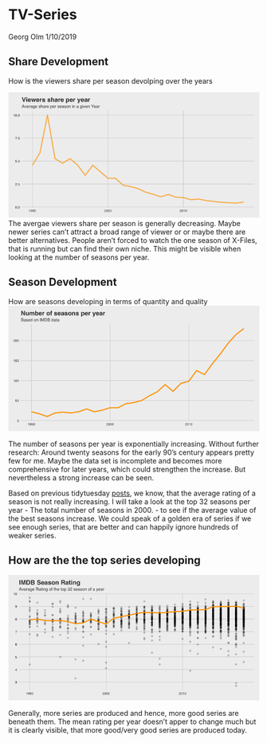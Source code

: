 TV-Series
================
Georg Olm
1/10/2019

<!-- ```{r setup, include=FALSE, Echo = FALSE} -->

<!-- knitr::opts_chunk$set(echo = TRUE) -->

<!-- ``` -->

<!-- ```{r} -->

<!-- # series_ratings %>%  -->

<!-- #   group_by(title) %>%  -->

<!-- #   summarise(max_share = max(share), -->

<!-- #             mean_share = mean(share), -->

<!-- #             sd_share = sd(share), -->

<!-- #             n_season = n()) %>%  -->

<!-- #   filter(n_season > 1) %>%  -->

<!-- #   #arrange(desc(max_share)) -->

<!-- #   ggplot(aes(max_share, sd_share))+ -->

<!-- #     geom_point(alpha = 0.3)+ -->

<!-- #     xlim(0,10)+ -->

<!-- #     ylim(0,5) -->

<!-- ``` -->

## Share Development

How is the viewers share per season devolping over the years

![](IMDB-Ratings_files/figure-gfm/unnamed-chunk-2-1.png)<!-- --> The
avergae viewers share per season is generally decreasing. Maybe newer
series can’t attract a broad range of viewer or or maybe there are
better alternatives. People aren’t forced to watch the one season of
X-Files, that is running but can find their own niche. This might be
visible when looking at the number of seasons per year.

## Season Development

How are seasons developing in terms of quantity and quality
![](IMDB-Ratings_files/figure-gfm/unnamed-chunk-3-1.png)<!-- -->

The number of seasons per year is exponentially increasing. Without
further research: Around twenty seasons for the early 90’s century
appears pretty few for me. Maybe the data set is incomplete and becomes
more comprehensive for later years, which could strengthen the increase.
But nevertheless a strong increase can be seen.

Based on previous tidytuesday
[posts](https://twitter.com/hashtag/TidyTuesday?src=hash), we know, that
the average rating of a season is not really increasing. I will take a
look at the top 32 seasons per year - The total number of seasons in
2000. - to see if the average value of the best seasons increase. We
could speak of a golden era of series if we see enough series, that are
better and can happily ignore hundreds of weaker series.

## How are the the top series developing

![](IMDB-Ratings_files/figure-gfm/unnamed-chunk-4-1.png)<!-- -->

Generally, more series are produced and hence, more good series are
beneath them. The mean rating per year doesn’t apper to change much but
it is clearly visible, that more good/very good series are produced
today.
